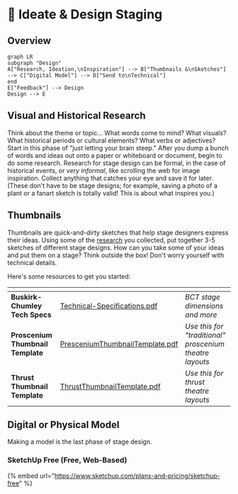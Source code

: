 # 🤔 Ideate & Design Staging

## Overview

```mermaid
graph LR
subgraph "Design"
A["Research, Ideation,\nInspiration"] --> B["Thumbnails &\nSketches"] --> C["Digital Model"] --> D["Send to\nTechnical"]
end
E["Feedback"] --> Design
Design --> E
```

## Visual and Historical Research

Think about the theme or topic... What words come to mind? What visuals? What historical periods or cultural elements? What verbs or adjectives? Start in this phase of "just letting your brain steep." After you dump a bunch of words and ideas out onto a paper or whiteboard or document, begin to do some research. Research for stage design can be formal, in the case of historical events, or _very informal_, like scrolling the web for image inspiration. Collect anything that catches your eye and save it for later. (These don't have to be stage designs; for example, saving a photo of a plant or a fanart sketch is totally valid! This is about what inspires you.)

## Thumbnails

Thumbnails are quick-and-dirty sketches that help stage designers express their ideas. Using some of the [research](ideate-and-design-staging.md#visual-and-historical-research) you collected, put together 3-5 sketches of different stage designs. How can you take some of your ideas and put them on a stage? Think outside the box! Don't worry yourself with technical details.

Here's some resources to get you started:

<table data-view="cards"><thead><tr><th></th><th data-type="files"></th><th></th></tr></thead><tbody><tr><td><strong>Buskirk-Chumley Tech Specs</strong></td><td><a href="../../.gitbook/assets/Technical-Specifications.pdf">Technical-Specifications.pdf</a></td><td><em>BCT stage dimensions and more</em></td></tr><tr><td><strong>Proscenium Thumbnail Template</strong></td><td><a href="../../.gitbook/assets/PresceniumThumbnailTemplate.pdf">PresceniumThumbnailTemplate.pdf</a></td><td><em>Use this for "traditional" proscenium theatre layouts</em></td></tr><tr><td><strong>Thrust Thumbnail Template</strong></td><td><a href="../../.gitbook/assets/ThrustThumbnailTemplate.pdf">ThrustThumbnailTemplate.pdf</a></td><td><em>Use this for thrust theatre layouts</em></td></tr></tbody></table>

## Digital or Physical Model

Making a model is the last phase of stage design.&#x20;

### SketchUp Free (Free, Web-Based)

{% embed url="https://www.sketchup.com/plans-and-pricing/sketchup-free" %}

